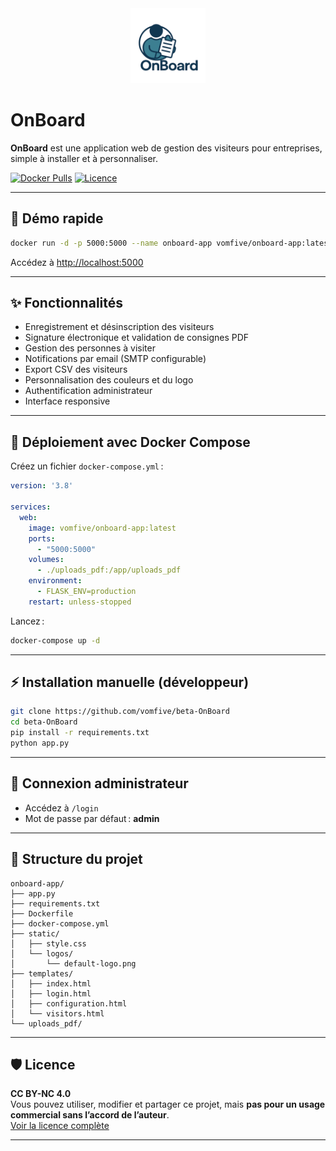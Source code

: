 <div align="center">
  <img src="./static/logos/default-logo.png" width="120" alt="OnBoard Logo" />
</div>

# OnBoard

**OnBoard** est une application web de gestion des visiteurs pour entreprises, simple à installer et à personnaliser.

[![Docker Pulls](https://img.shields.io/docker/pulls/vomfive/onboard-app)](https://hub.docker.com/r/vomfive/onboard-app)
[![Licence](https://img.shields.io/badge/Licence-CC%20BY--NC%204.0-blue)](https://creativecommons.org/licenses/by-nc/4.0/)

---

## 🚀 Démo rapide

```bash
docker run -d -p 5000:5000 --name onboard-app vomfive/onboard-app:latest
```

Accédez à [http://localhost:5000](http://localhost:5000)

---

## ✨ Fonctionnalités

- Enregistrement et désinscription des visiteurs
- Signature électronique et validation de consignes PDF
- Gestion des personnes à visiter
- Notifications par email (SMTP configurable)
- Export CSV des visiteurs
- Personnalisation des couleurs et du logo
- Authentification administrateur
- Interface responsive

---

## 🐳 Déploiement avec Docker Compose

Créez un fichier `docker-compose.yml` :

```yaml
version: '3.8'

services:
  web:
    image: vomfive/onboard-app:latest
    ports:
      - "5000:5000"
    volumes:
      - ./uploads_pdf:/app/uploads_pdf
    environment:
      - FLASK_ENV=production
    restart: unless-stopped
```

Lancez :

```bash
docker-compose up -d
```

---

## ⚡ Installation manuelle (développeur)

```bash
git clone https://github.com/vomfive/beta-OnBoard
cd beta-OnBoard
pip install -r requirements.txt
python app.py
```

---

## 🔑 Connexion administrateur

- Accédez à `/login`
- Mot de passe par défaut : **admin**

---

## 📁 Structure du projet

```
onboard-app/
├── app.py
├── requirements.txt
├── Dockerfile
├── docker-compose.yml
├── static/
│   ├── style.css
│   └── logos/
│       └── default-logo.png
├── templates/
│   ├── index.html
│   ├── login.html
│   ├── configuration.html
│   └── visitors.html
└── uploads_pdf/
```

---

## 🛡️ Licence

**CC BY-NC 4.0**  
Vous pouvez utiliser, modifier et partager ce projet, mais **pas pour un usage commercial sans l’accord de l’auteur**.  
[Voir la licence complète](https://creativecommons.org/licenses/by-nc/4.0/)

---